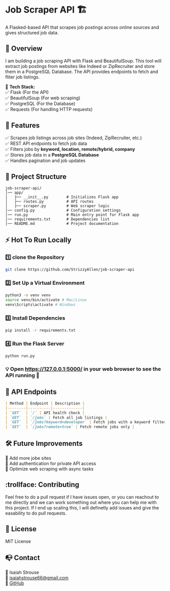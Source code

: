 # **Job Scraper API** 🏗️
A Flasked-based API that scrapes job postings across online sources and gives structured job data.

## 📌 **Overview**
I am building a job scraping API with Flask and BeautifulSoup. This tool will extract job postings from websites like Indeed or ZipRecruiter and store them in a PostgreSQL Database. The API provides endpoints to fetch and fliter job listings.

🔷 **Tech Stack:**\
✅ Flask (For the API)\
✅ BeautifulSoup (For web scraping)\
✅ PostgreSQL (For the Database)\
✅ Requests (For handling HTTP requests)

## 🚀 **Features**
✅ Scrapes job listings across job sites (Indeed, ZipRecruiter, etc.)\
✅ REST API endpoints to fetch job data\
✅ Filters jobs by **keyword, location, remote/hybrid, company**\
✅ Stores job data in a **PostgreSQL Database**\
✅ Handles pagination and job updates

## 📁 **Project Structure**
```plaintext
job-scraper-api/
│── app/
│   ├── __init__.py        # Initializes Flask app
│   ├── routes.py          # API routes
│   ├── scraper.py         # Web scraper logic
│── config.py              # Configuration settings
│── run.py                 # Main entry point for Flask app
│── requirements.txt       # Dependencies list
│── README.md              # Project documentation
```

## ⚡ **Hot To Run Locally**
### 1️⃣ **clone the Repository**
```bash
git clone https://github.com/StrizzyAllen/job-scraper-api
```
### 2️⃣ **Set Up a Virtual Environment**
```bash
python3 -m venv venv
source venv/bin/activate # Mac/Linux
venv\Scripts\activate # Windows
```
### 3️⃣ **Install Dependencies**
```bash
pip install -r requirements.txt
```
### 4️⃣ **Run the Flask Server**
```bash
python run.py
```
### 💡 Open https://127.0.0.1:5000/ in your web browser to see the **API** running 🏃


## 📡 **API Endpoints**
```markdown
| Method | Endpoint | Description |
|--------|----------|-------------|
| `GET`  | `/` | API health check |
| `GET`  | `/jobs` | Fetch all job listings |
| `GET`  | `/jobs?keyword=developer` | Fetch jobs with a keyword filter |
| `GET`  | `/jobs?remote=true` | Fetch remote jobs only |
```

## 🛠️ **Future Improvements**
🔷 Add more jobe sites\
🔷 Add authentication for private API
access\
🔷 Optimize web scraping with async tasks

## :trollface: **Contributing**
Feel free to do a pull request if I have issues open, or you can reachout to me directly and we can work something out where you can help me with this project. If I end up scaling this, I will definetly add issues and give the easability to do pull requests.

## 📜 **License**
MIT License

## 📭 **Contact**
👤 Isaiah Strouse\
📧 isaiahstrouse66@gmail.com\
🔗 [GitHub](https://github.com/StrizzyAllen)
